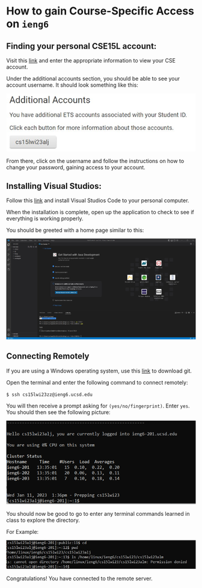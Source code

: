 # How to gain Course-Specific Access on `ieng6`

## Finding your personal CSE15L account:
Visit this [link](https://sdacs.ucsd.edu/~icc/index.php) and enter the appropriate information to view your CSE account.

Under the additional accounts section, you should be able to see your account username. It should look something like this:

![image](picture1.jpg)

From there, click on the username and follow the instructions on how to change your password, gaining access to your account.

## Installing Visual Studios:
Follow this [link](https://code.visualstudio.com/) and install Visual Studios Code to your personal computer.

When the installation is complete, open up the application to check to see if everything is working properly.

You should be greeted with a home page similar to this:

![image](Picture2.jpg)

## Connecting Remotely
If you are using a Windows operating system, use this [link](https://gitforwindows.org/) to download git.

Open the terminal and enter the following command to connect remotely:

`$ ssh cs15lwi23zz@ieng6.ucsd.edu`

You will then receive a prompt asking for `(yes/no/fingerprint)`. Enter `yes`. You should then see the following picture:

![image](Picture3.png)

You should now be good to go to enter any terminal commands learned in class to explore the directory. 

For Example:

![image](picture.jpg)

Congratulations! You have connected to the remote server.













